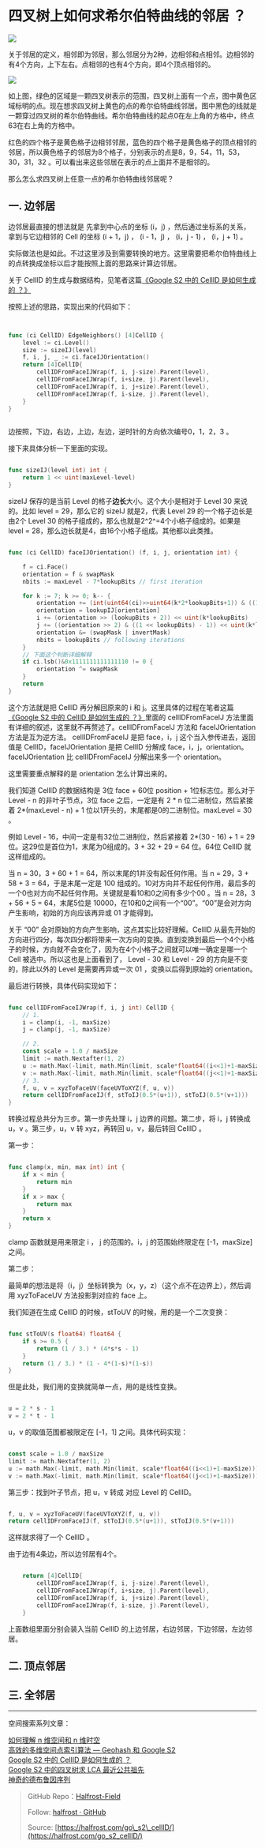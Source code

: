 # 四叉树上如何求希尔伯特曲线的邻居 ？


![](http://upload-images.jianshu.io/upload_images/1194012-6d8555b537b3809c.jpg?imageMogr2/auto-orient/strip%7CimageView2/2/w/1240)





关于邻居的定义，相邻即为邻居，那么邻居分为2种，边相邻和点相邻。边相邻的有4个方向，上下左右。点相邻的也有4个方向，即4个顶点相邻的。



![](http://upload-images.jianshu.io/upload_images/1194012-a0c74a7e02fa551b.png?imageMogr2/auto-orient/strip%7CimageView2/2/w/1240)

如上图，绿色的区域是一颗四叉树表示的范围，四叉树上面有一个点，图中黄色区域标明的点。现在想求四叉树上黄色的点的希尔伯特曲线邻居。图中黑色的线就是一颗穿过四叉树的希尔伯特曲线。希尔伯特曲线的起点0在左上角的方格中，终点63在右上角的方格中。

红色的四个格子是黄色格子边相邻邻居，蓝色的四个格子是黄色格子的顶点相邻的邻居，所以黄色格子的邻居为8个格子，分别表示的点是8，9，54，11，53，30，31，32 。可以看出来这些邻居在表示的点上面并不是相邻的。

那么怎么求四叉树上任意一点的希尔伯特曲线邻居呢？




## 一. 边邻居

边邻居最直接的想法就是 先拿到中心点的坐标 (i，j) ，然后通过坐标系的关系，拿到与它边相邻的 Cell 的坐标  (i + 1，j) ， (i - 1，j) ， (i，j - 1) ， (i，j + 1) 。

实际做法也是如此。不过这里涉及到需要转换的地方。这里需要把希尔伯特曲线上的点转换成坐标以后才能按照上面的思路来计算边邻居。

关于 CellID 的生成与数据结构，见笔者这篇[《Google S2 中的 CellID 是如何生成的 ？》](https://github.com/halfrost/Halfrost-Field/blob/master/contents/Go/go_s2_CellID.md)

按照上述的思路，实现出来的代码如下：

```go


func (ci CellID) EdgeNeighbors() [4]CellID {
	level := ci.Level()
	size := sizeIJ(level)
	f, i, j, _ := ci.faceIJOrientation()
	return [4]CellID{
		cellIDFromFaceIJWrap(f, i, j-size).Parent(level),
		cellIDFromFaceIJWrap(f, i+size, j).Parent(level),
		cellIDFromFaceIJWrap(f, i, j+size).Parent(level),
		cellIDFromFaceIJWrap(f, i-size, j).Parent(level),
	}
}



```

边按照，下边，右边，上边，左边，逆时针的方向依次编号0，1，2，3 。


接下来具体分析一下里面的实现。

```go

func sizeIJ(level int) int {
	return 1 << uint(maxLevel-level)
}

```

sizeIJ 保存的是当前 Level 的格子**边长**大小。这个大小是相对于 Level 30 来说的。比如 level = 29，那么它的 sizeIJ 就是2，代表 Level 29 的一个格子边长是由2个 Level 30 的格子组成的，那么也就是2^2^=4个小格子组成的。如果是 level = 28，那么边长就是4，由16个小格子组成。其他都以此类推。

```go

func (ci CellID) faceIJOrientation() (f, i, j, orientation int) {

	f = ci.Face()
	orientation = f & swapMask
	nbits := maxLevel - 7*lookupBits // first iteration

	for k := 7; k >= 0; k-- {
		orientation += (int(uint64(ci)>>uint64(k*2*lookupBits+1)) & ((1 << uint((2 * nbits))) - 1)) << 2
		orientation = lookupIJ[orientation]
		i += (orientation >> (lookupBits + 2)) << uint(k*lookupBits)
		j += ((orientation >> 2) & ((1 << lookupBits) - 1)) << uint(k*lookupBits)
		orientation &= (swapMask | invertMask)
		nbits = lookupBits // following iterations
	}
	// 下面这个判断详细解释
	if ci.lsb()&0x1111111111111110 != 0 {
		orientation ^= swapMask
	}
	return
}


```

这个方法就是把 CellID 再分解回原来的 i 和 j。这里具体的过程在笔者这篇[《Google S2 中的 CellID 是如何生成的 ？》](https://github.com/halfrost/Halfrost-Field/blob/master/contents/Go/go_s2_CellID.md)里面的 cellIDFromFaceIJ 方法里面有详细的叙述，这里就不再赘述了。cellIDFromFaceIJ 方法和 faceIJOrientation 方法是互为逆方法。
cellIDFromFaceIJ 是把 face，i，j 这个当入参传进去，返回值是 CellID，faceIJOrientation 是把 CellID 分解成 face，i，j，orientation。faceIJOrientation 比 cellIDFromFaceIJ 分解出来多一个 orientation。


这里需要重点解释的是 orientation 怎么计算出来的。

我们知道 CellID 的数据结构是 3位 face + 60位 position + 1位标志位。那么对于 Level - n 的非叶子节点，3位 face 之后，一定是有 2 * n 位二进制位，然后紧接着 2*(maxLevel - n) + 1 位以1开头的，末尾都是0的二进制位。maxLevel = 30 。

例如 Level - 16，中间一定是有32位二进制位，然后紧接着 2*(30 - 16) + 1 = 29位。这29位是首位为1，末尾为0组成的。3 + 32 + 29 = 64 位。64位 CellID 就这样组成的。

当 n = 30，3 + 60 + 1 = 64，所以末尾的1并没有起任何作用。当 n = 29，3 + 58 + 3 = 64，于是末尾一定是 100 组成的。10对方向并不起任何作用，最后多的一个0也对方向不起任何作用。关键就是看10和0之间有多少个00 。当 n = 28，3 + 56 + 5 = 64，末尾5位是 10000，在10和0之间有一个“00”。“00”是会对方向产生影响，初始的方向应该再异或 01 才能得到。

关于 “00” 会对原始的方向产生影响，这点其实比较好理解。CellID 从最先开始的方向进行四分，每次四分都将带来一次方向的变换。直到变换到最后一个4个小格子的时候，方向就不会变化了，因为在4个小格子之间就可以唯一确定是哪一个 Cell 被选中。所以这也是上面看到了， Level - 30 和 Level - 29 的方向是不变的，除此以外的 Level 是需要再异或一次 01 ，变换以后得到原始的 orientation。


最后进行转换，具体代码实现如下：

```go

func cellIDFromFaceIJWrap(f, i, j int) CellID {
	// 1.
	i = clamp(i, -1, maxSize)
	j = clamp(j, -1, maxSize)

	// 2.
	const scale = 1.0 / maxSize
	limit := math.Nextafter(1, 2)
	u := math.Max(-limit, math.Min(limit, scale*float64((i<<1)+1-maxSize)))
	v := math.Max(-limit, math.Min(limit, scale*float64((j<<1)+1-maxSize)))
	// 3.
	f, u, v = xyzToFaceUV(faceUVToXYZ(f, u, v))
	return cellIDFromFaceIJ(f, stToIJ(0.5*(u+1)), stToIJ(0.5*(v+1)))
}

```

转换过程总共分为三步。第一步先处理 i，j 边界的问题。第二步，将 i，j 转换成 u，v 。第三步，u，v 转 xyz，再转回 u，v，最后转回 CellID 。


第一步：

```go

func clamp(x, min, max int) int {
	if x < min {
		return min
	}
	if x > max {
		return max
	}
	return x
}

```

clamp 函数就是用来限定 i ， j 的范围的。i，j 的范围始终限定在 [-1，maxSize] 之间。


第二步：

最简单的想法是将（i，j）坐标转换为（x，y，z）（这个点不在边界上），然后调用 xyzToFaceUV 方法投影到对应的 face 上。

我们知道在生成 CellID 的时候，stToUV 的时候，用的是一个二次变换：

```go

func stToUV(s float64) float64 {
	if s >= 0.5 {
		return (1 / 3.) * (4*s*s - 1)
	}
	return (1 / 3.) * (1 - 4*(1-s)*(1-s))
}

```

但是此处，我们用的变换就简单一点，用的是线性变换。

```go

u = 2 * s - 1
v = 2 * t - 1

```

u，v 的取值范围都被限定在 [-1，1] 之间。具体代码实现：


```go

const scale = 1.0 / maxSize
limit := math.Nextafter(1, 2)
u := math.Max(-limit, math.Min(limit, scale*float64((i<<1)+1-maxSize)))
v := math.Max(-limit, math.Min(limit, scale*float64((j<<1)+1-maxSize)))

```

第三步：找到叶子节点，把 u，v 转成 对应 Level 的 CellID。

```go

f, u, v = xyzToFaceUV(faceUVToXYZ(f, u, v))
return cellIDFromFaceIJ(f, stToIJ(0.5*(u+1)), stToIJ(0.5*(v+1)))

```

这样就求得了一个 CellID 。

由于边有4条边，所以边邻居有4个。

```go

	return [4]CellID{
		cellIDFromFaceIJWrap(f, i, j-size).Parent(level),
		cellIDFromFaceIJWrap(f, i+size, j).Parent(level),
		cellIDFromFaceIJWrap(f, i, j+size).Parent(level),
		cellIDFromFaceIJWrap(f, i-size, j).Parent(level),
	}


```


上面数组里面分别会装入当前 CellID 的上边邻居，右边邻居，下边邻居，左边邻居。

## 二. 顶点邻居


## 三. 全邻居




------------------------------------------------------

空间搜索系列文章：

[如何理解 n 维空间和 n 维时空](https://github.com/halfrost/Halfrost-Field/blob/master/contents/Go/n-dimensional_space_and_n-dimensional_space-time.md)  
[高效的多维空间点索引算法 — Geohash 和 Google S2](https://github.com/halfrost/Halfrost-Field/blob/master/contents/Go/go_spatial_search.md)  
[Google S2 中的 CellID 是如何生成的 ？](https://github.com/halfrost/Halfrost-Field/blob/master/contents/Go/go_s2_CellID.md)     
[Google S2 中的四叉树求 LCA 最近公共祖先](https://github.com/halfrost/Halfrost-Field/blob/master/contents/Go/go_s2_lowest_common_ancestor.md)  
[神奇的德布鲁因序列](https://github.com/halfrost/Halfrost-Field/blob/master/contents/Go/go_s2_De_Bruijn.md)



> GitHub Repo：[Halfrost-Field](https://github.com/halfrost/Halfrost-Field)
> 
> Follow: [halfrost · GitHub](https://github.com/halfrost)
>
> Source: [https://halfrost.com/go\_s2\_cellID/](https://halfrost.com/go_s2_cellID/)